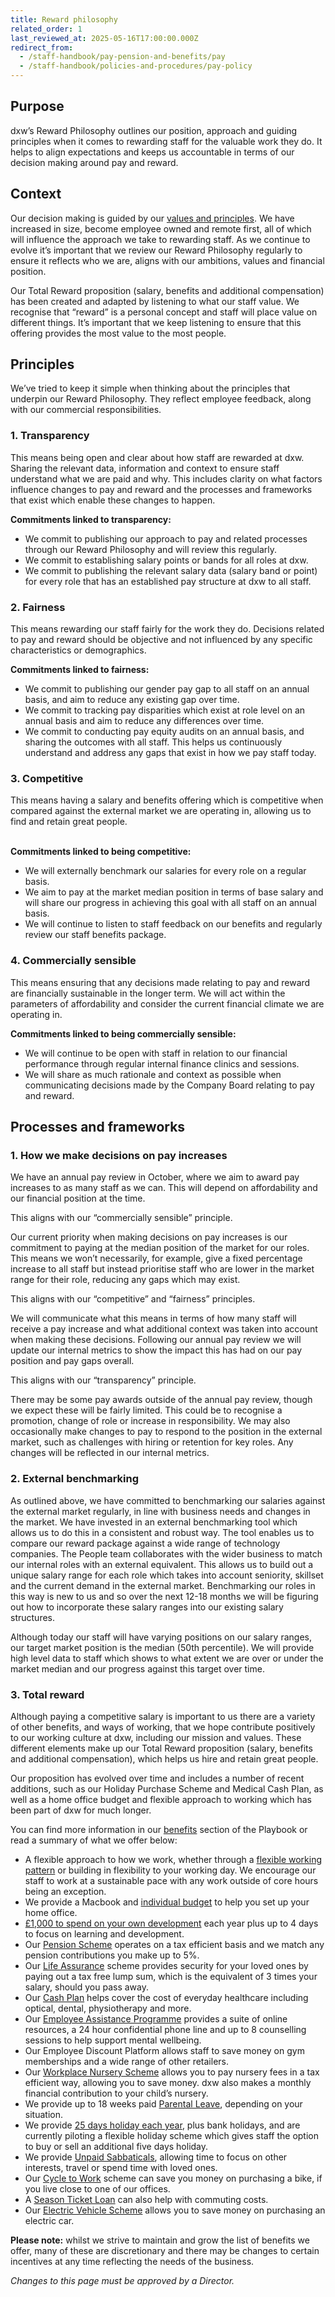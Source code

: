 ```yaml
---
title: Reward philosophy
related_order: 1
last_reviewed_at: 2025-05-16T17:00:00.000Z
redirect_from:
  - /staff-handbook/pay-pension-and-benefits/pay
  - /staff-handbook/policies-and-procedures/pay-policy
---
```

## Purpose

dxw’s Reward Philosophy outlines our position, approach and guiding principles when it comes to rewarding staff for the valuable work they do. It helps to align expectations and keeps us accountable in terms of our decision making around pay and reward.

## Context

Our decision making is guided by our [values and principles](https://playbook.dxw.com/about-us/our-mission-values-and-principles/). We have increased in size, become employee owned and remote first, all of which will influence the approach we take to rewarding staff. As we continue to evolve it’s important that we review our Reward Philosophy regularly to ensure it reflects who we are, aligns with our ambitions, values and financial position. 

Our Total Reward proposition (salary, benefits and additional compensation) has been created and adapted by listening to what our staff value. We recognise that “reward” is a personal concept and staff will place value on different things. It’s important that we keep listening to ensure that this offering provides the most value to the most people.

## Principles

We’ve tried to keep it simple when thinking about the principles that underpin our Reward Philosophy. They reflect employee feedback, along with our commercial responsibilities.

### 1. Transparency

This means being open and clear about how staff are rewarded at dxw. Sharing the relevant data, information and context to ensure staff understand what we are paid and why. This includes clarity on what factors influence changes to pay and reward and the processes and frameworks that exist which enable these changes to happen.

**Commitments linked to transparency:**

* We commit to publishing our approach to pay and related processes through our Reward Philosophy and will review this regularly. 
* We commit to establishing salary points or bands for all roles at dxw.
* We commit to publishing the relevant salary data (salary band or point) for every role that has an established pay structure at dxw to all staff. 

### 2. Fairness

This means rewarding our staff fairly for the work they do. Decisions related to pay and reward should be objective and not influenced by any specific characteristics or demographics.

**Commitments linked to fairness:**

* We commit to publishing our gender pay gap to all staff on an annual basis, and aim to reduce any existing gap over time.
* We commit to tracking pay disparities which exist at role level on an annual basis and aim to reduce any differences over time. 
* We commit to conducting pay equity audits on an annual basis, and sharing the outcomes with all staff. This helps us continuously understand and address any gaps that exist in how we pay staff today.

### 3. Competitive

This means having a salary and benefits offering which is competitive when compared against the external market we are operating in, allowing us to find and retain great people. 

**\
Commitments linked to being competitive:**

* We will externally benchmark our salaries for every role on a regular basis.
* We aim to pay at the market median position in terms of base salary and will share our progress in achieving this goal with all staff on an annual basis.
* We will continue to listen to staff feedback on our benefits and regularly review our staff benefits package.

### 4. Commercially sensible

This means ensuring that any decisions made relating to pay and reward are financially sustainable in the longer term. We will act within the parameters of affordability and consider the current financial climate we are operating in. 

**Commitments linked to being commercially sensible:**

* We will continue to be open with staff in relation to our financial performance through regular internal finance clinics and sessions.
* We will share as much rationale and context as possible when communicating decisions made by the Company Board relating to pay and reward.

## Processes and frameworks

### 1. How we make decisions on pay increases

We have an annual pay review in October, where we aim to award pay increases to as many staff as we can. This will depend on affordability and our financial position at the time. 

This aligns with our “commercially sensible” principle. 

Our current priority when making decisions on pay increases is our commitment to paying at the median position of the market for our roles. This means we won’t necessarily, for example, give a fixed percentage increase to all staff but instead prioritise staff who are lower in the market range for their role, reducing any gaps which may exist.

This aligns with our “competitive” and “fairness” principles.

We will communicate what this means in terms of how many staff will receive a pay increase and what additional context was taken into account when making these decisions. Following our annual pay review we will update our internal metrics to show the impact this has had on our pay position and pay gaps overall.

This aligns with our “transparency” principle.

There may be some pay awards outside of the annual pay review, though we expect these will be fairly limited. This could be to recognise a promotion, change of role or increase in responsibility. We may also occasionally make changes to pay to respond to the position in the external market, such as challenges with hiring or retention for key roles. Any changes will be reflected in our internal metrics.

### 2. External benchmarking

As outlined above, we have committed to benchmarking our salaries against the external market regularly, in line with business needs and changes in the market. We have invested in an external benchmarking tool which allows us to do this in a consistent and robust way. The tool enables us to compare our reward package against a wide range of technology companies. The People team collaborates with the wider business to match our internal roles with an external equivalent. This allows us to build out a unique salary range for each role which takes into account seniority, skillset and the current demand in the external market. Benchmarking our roles in this way is new to us and so over the next 12-18 months we will be figuring out how to incorporate these salary ranges into our existing salary structures.

Although today our staff will have varying positions on our salary ranges, our target market position is the median (50th percentile). We will provide high level data to staff which shows to what extent we are over or under the market median and our progress against this target over time. 

### 3. Total reward

Although paying a competitive salary is important to us there are a variety of other benefits, and ways of working, that we hope contribute positively to our working culture at dxw, including our mission and values. These different elements make up our Total Reward proposition (salary, benefits and additional compensation), which helps us hire and retain great people. 

Our proposition has evolved over time and includes a number of recent additions, such as our Holiday Purchase Scheme and Medical Cash Plan, as well as a home office budget and flexible approach to working which has been part of dxw for much longer.

You can find more information in our [benefits](https://playbook.dxw.com/staff-handbook/pay-pension-and-benefits/benefits/) section of the Playbook or read a summary of what we offer below:

* A flexible approach to how we work, whether through a [flexible working pattern](https://playbook.dxw.com/staff-handbook/flexible-working/) or building in flexibility to your working day. We encourage our staff to work at a sustainable pace with any work outside of core hours being an exception.
* We provide a Macbook and [individual budget](https://playbook.dxw.com/staff-handbook/pay-pension-and-benefits/benefits/home-office-equipment/) to help you set up your home office. 
* [£1,000 to spend on your own development](https://playbook.dxw.com/staff-handbook/learning-and-development/how-to-use-your-learning-and-development-allowance/) each year plus up to 4 days to focus on learning and development.
* Our [Pension Scheme](https://playbook.dxw.com/staff-handbook/pay-pension-and-benefits/pension/) operates on a tax efficient basis and we match any pension contributions you make up to 5%.
* Our [Life Assurance](https://playbook.dxw.com/staff-handbook/pay-pension-and-benefits/benefits/life-assurance/) scheme provides security for your loved ones by paying out a tax free lump sum, which is the equivalent of 3 times your salary, should you pass away. 
* Our [Cash Plan](https://playbook.dxw.com/staff-handbook/pay-pension-and-benefits/benefits/cash-plan/) helps cover the cost of everyday healthcare including optical, dental, physiotherapy and more. 
* Our [Employee Assistance Programme](https://playbook.dxw.com/staff-handbook/pay-pension-and-benefits/benefits/employee-assistance-programme/) provides a suite of online resources, a 24 hour confidential phone line and up to 8 counselling sessions to help support mental wellbeing. 
* Our Employee Discount Platform allows staff to save money on gym memberships and a wide range of other retailers.
* Our [Workplace Nursery Scheme](https://playbook.dxw.com/staff-handbook/pay-pension-and-benefits/benefits/workplace-nursery/) allows you to pay nursery fees in a tax efficient way, allowing you to save money. dxw also makes a monthly financial contribution to your child’s nursery.
* We provide up to 18 weeks paid [Parental Leave](https://playbook.dxw.com/staff-handbook/policies-and-procedures/parental-leave-policy/), depending on your situation.
* We provide [25 days holiday each year](https://playbook.dxw.com/staff-handbook/leave/holiday/), plus bank holidays, and are currently piloting a flexible holiday scheme which gives staff the option to buy or sell an additional five days holiday. 
* We provide [Unpaid Sabbaticals](https://playbook.dxw.com/staff-handbook/leave/sabbatical-and-unpaid-leave/), allowing time to focus on other interests, travel or spend time with loved ones.
* Our [Cycle to Work](https://playbook.dxw.com/staff-handbook/pay-pension-and-benefits/benefits/cycle-to-work-scheme/) scheme can save you money on purchasing a bike, if you live close to one of our offices.
* A [Season Ticket Loan](https://playbook.dxw.com/staff-handbook/pay-pension-and-benefits/benefits/train-season-ticket-loan/) can also help with commuting costs.
* Our [Electric Vehicle Scheme](https://playbook.dxw.com/staff-handbook/pay-pension-and-benefits/benefits/electric-vehicle-scheme/) allows you to save money on purchasing an electric car.

**Please note:** whilst we strive to maintain and grow the list of benefits we offer, many of these are discretionary and there may be changes to certain incentives at any time reflecting the needs of the business. 

*Changes to this page must be approved by a Director.*
